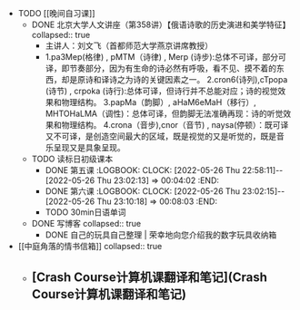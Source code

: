 - TODO [[晚间自习课]]
	- DONE 北京大学人文讲座（第358讲）【俄语诗歌的历史演进和美学特征】
	  collapsed:: true
		- 主讲人：刘文飞（首都师范大学燕京讲席教授）
		- 1.pa3Mep(格律) , pMTM（诗律) , Merp (诗步):总体不可译，部分可译，即节奏部分，因为有生命的诗必然有呼吸，看不见、摸不着的东西，却是原诗和译诗之为诗的关键因素之一。
		  2.cron6(诗列),cTpopa (诗节) , crpoka (诗行):总体可译，但诗行并不总能对应；诗的视觉效果和物理结构。
		  3.papMa（韵脚）, aHaM6eMaH（移行）, MHTOHaLMA（调性)：总体可译，但韵脚无法准确再现：诗的听觉效果和物理结构。
		  4.crona（音步),cnor（音节) , naysa(停顿）：既可译又不可译，是创造空间最大的区域，既是视觉的又是听觉的，既是音乐呈现又是具象呈现。
	- TODO 读标日初级课本
		- DONE 第五课
		  :LOGBOOK:
		  CLOCK: [2022-05-26 Thu 22:58:11]--[2022-05-26 Thu 23:02:13] =>  00:04:02
		  :END:
		- DONE 第六课
		  :LOGBOOK:
		  CLOCK: [2022-05-26 Thu 23:02:15]--[2022-05-26 Thu 23:10:18] =>  00:08:03
		  :END:
		- TODO 30min日语单词
	- DONE 写博客
	  collapsed:: true
		- DONE 自己的玩具自己整理 | 荣幸地向您介绍我的数字玩具收纳箱
- [[中庭角落的情书信箱]]
  collapsed:: true
	- [Crash Course计算机课翻译和笔记](Crash Course计算机课翻译和笔记)
		-